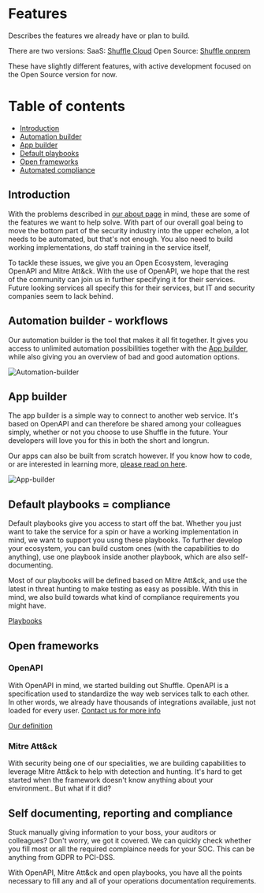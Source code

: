 # Features 
Describes the features we already have or plan to build. 

There are two versions:
SaaS: [Shuffle Cloud](https://shuffler.io)
Open Source: [Shuffle onprem](https://github.com/frikky/shuffle)

These have slightly different features, with active development focused on the Open Source version for now.

# Table of contents
* [Introduction](#introduction)
* [Automation builder](#automation_builder)
* [App builder](#app_builder)
* [Default playbooks](#default_playbooks)
* [Open frameworks](#open_frameworks)
* [Automated compliance](#automated_compliance)

## Introduction
With the problems described in [our about page](/docs/about) in mind, these are some of the features we want to help solve. With part of our overall goal being to move the bottom part of the security industry into the upper echelon, a lot needs to be automated, but that's not enough. You also need to build working implementations, do staff training in the service itself,

To tackle these issues, we give you an Open Ecosystem, leveraging OpenAPI and Mitre Att&ck. With the use of OpenAPI, we hope that the rest of the community can join us in further specifying it for their services. Future looking services all specify this for their services, but IT and security companies seem to lack behind.

## Automation builder - workflows
Our automation builder is the tool that makes it all fit together. It gives you access to unlimited automation possibilities together with the [App builder](/apps/new), while also giving you an overview of bad and good automation options.

![Automation-builder](https://github.com/frikky/shuffle-docs/blob/master/assets/shuffle-workflow-1.png?raw=true)

## App builder
The app builder is a simple way to connect to another web service. It's based on OpenAPI and can therefore be shared among your colleagues simply, whether or not you choose to use Shuffle in the future. Your developers will love you for this in both the short and longrun. 

Our apps can also be built from scratch however. If you know how to code, or are interested in learning more, [please read on here](/docs/apps).

![App-builder](https://github.com/frikky/shuffle-docs/blob/master/assets/app-builder-example-1.png?raw=true)

## Default playbooks = compliance
Default playbooks give you access to start off the bat. Whether you just want to take the service for a spin or have a working implementation in mind, we want to support you usng these playbooks. To further develop your ecosystem, you can build custom ones (with the capabilities to do anything), use one playbook inside another playbook, which are also self-documenting.

Most of our playbooks will be defined based on Mitre Att&ck, and use the latest in threat hunting to make testing as easy as possible. With this in mind, we also build towards what kind of compliance requirements you might have.

[Playbooks](https://github.com/frikky/shuffle-workflows)

## Open frameworks
### OpenAPI
With OpenAPI in mind, we started building out Shuffle. OpenAPI is a specification used to standardize the way web services talk to each other. In other words, we already have thousands of integrations available, just not loaded for every user. [Contact us for more info](/docs/contact)

[Our definition](https://github.com/frikky/OpenAPI-security-definitions)

### Mitre Att&ck
With security being one of our specialities, we are building capabilities to leverage Mitre Att&ck to help with detection and hunting. It's hard to get started when the framework doesn't know anything about your environment.. But what if it did?

## Self documenting, reporting and compliance
Stuck manually giving information to your boss, your auditors or colleagues? Don't worry, we got it covered. We can quickly check whether you fill most or all the required complaince needs for your SOC. This can be anything from GDPR to PCI-DSS.

With OpenAPI, Mitre Att&ck and open playbooks, you have all the points necessary to fill any and all of your operations documentation requirements. 
